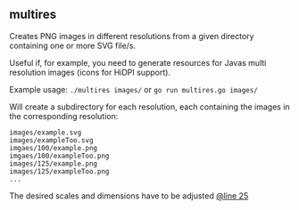## multires

Creates PNG images in different resolutions from a given directory containing one or more SVG file/s.

Useful if, for example, you need to generate resources for Javas multi resolution images (icons for HiDPI support).

Example usage: `./multires images/` or `go run multires.go images/`

Will create a subdirectory for each resolution, each containing the images in the corresponding resolution:

```
images/example.svg
images/exampleToo.svg
imgaes/100/example.png
imgaes/100/exampleToo.png
images/125/example.png
images/125/exampleToo.png
...
```

The desired scales and dimensions have to be adjusted [@line 25](https://github.com/RetGal/multires/blob/7abad33ed7021d848f2c95ba236aa7aa28e7a4f7/multires.go#L25)
